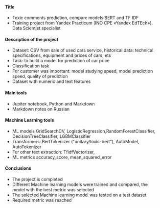#### Title
- Toxic comments prediction, compare models BERT and TF IDF
- Training project from Yandex Practicum (INO СPE «Yandex EdTEch»), Data Scientist specialist
#### Description of the project
- Dataset: CSV from sale of used cars service, historical data: technical specifications, equipment and prices of cars, ets
- Task: to build a model for prediction of car price  
- Classification task
- For customer was important: model studying speed, model prediction speed, quality of prediction
- Dataset with numeric and text features
#### Main tools 
- Jupiter notebook, Python and Markdown
- Markdown notes on Russian
####  Machine Learning tools  
- ML models GridSearchCV, LogisticRegression,RandomForestClassifier, DecisionTreeClassifier, LGBMClassifier
- Transformers: BertTokenizer ("unitary/toxic-bert"), AutoModel, AutoTokenizer
- For other text extraction: TfidfVectorizer, 
- ML metrics accuracy_score, mean_squared_error
#### Conclusions
- The project is completed
- Different Machine learning models were trained and compared, the model with the best metric was selected
- The selected Machine learning model was tested on a test dataset
- Required metric was reached 
